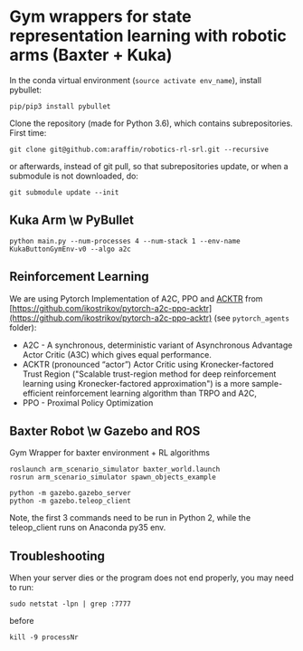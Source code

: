 # Gym wrappers for state representation learning with robotic arms (Baxter + Kuka)



In the conda virtual environment (`source activate env_name`), install pybullet:
```
pip/pip3 install pybullet
```

Clone the repository (made for Python 3.6), which contains subrepositories. First time:
```
git clone git@github.com:araffin/robotics-rl-srl.git --recursive
```

or afterwards, instead of git pull, so that subrepositories update, or when a submodule is not downloaded, do:
```
git submodule update --init
```

## Kuka Arm \w PyBullet

```
python main.py --num-processes 4 --num-stack 1 --env-name KukaButtonGymEnv-v0 --algo a2c
```

## Reinforcement Learning

We are using Pytorch Implementation of A2C, PPO and [ACKTR](https://blog.openai.com/baselines-acktr-a2c/) from [https://github.com/ikostrikov/pytorch-a2c-ppo-acktr](https://github.com/ikostrikov/pytorch-a2c-ppo-acktr) (see `pytorch_agents` folder):

- A2C - A synchronous, deterministic variant of Asynchronous Advantage Actor Critic (A3C) which gives equal performance.
- ACKTR (pronounced “actor”) Actor Critic using Kronecker-factored Trust Region ("Scalable trust-region method for deep reinforcement learning using Kronecker-factored approximation") is a more sample-efficient reinforcement learning algorithm than TRPO and A2C,
- PPO - Proximal Policy Optimization


## Baxter Robot \w Gazebo and ROS
Gym Wrapper for baxter environment + RL algorithms

```
roslaunch arm_scenario_simulator baxter_world.launch
rosrun arm_scenario_simulator spawn_objects_example

python -m gazebo.gazebo_server
python -m gazebo.teleop_client
```
Note, the first 3 commands need to be run in Python 2, while the teleop_client runs on
Anaconda py35 env.


## Troubleshooting


When your server dies or the program does not end properly, you may need to run:
```
sudo netstat -lpn | grep :7777
```
before
```
kill -9 processNr
```
